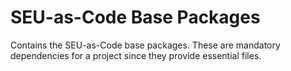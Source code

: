 # SEU-as-Code Base Packages

Contains the SEU-as-Code base packages. These are mandatory dependencies for a project since they provide essential files.
